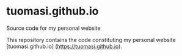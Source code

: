 # tuomasi.github.io
Source code for my personal website

This repository contains the code constituting my personal website [tuomasi.github.io] (https://tuomasi.github.io).
